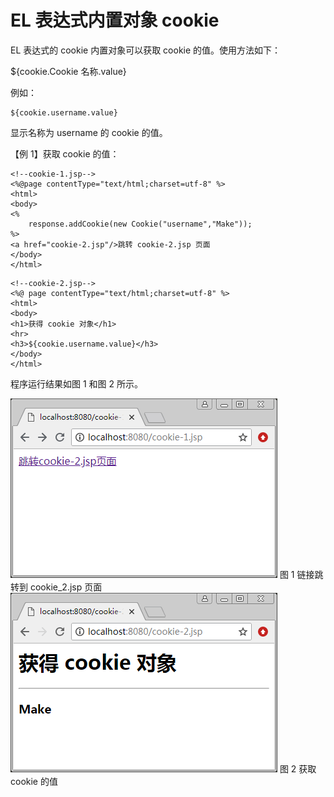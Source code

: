 # EL 表达式内置对象 cookie

EL 表达式的 cookie 内置对象可以获取 cookie 的值。使用方法如下：

${cookie.Cookie 名称.value}

例如：

```
${cookie.username.value}
```

显示名称为 username 的 cookie 的值。

【例 1】获取 cookie 的值：

```
<!--cookie-1.jsp-->
<%@page contentType="text/html;charset=utf-8" %>
<html>
<body>
<%
    response.addCookie(new Cookie("username","Make"));
%>
<a href="cookie-2.jsp"/>跳转 cookie-2.jsp 页面
</body>
</html>
```

```
<!--cookie-2.jsp-->
<%@ page contentType="text/html;charset=utf-8" %>
<html>
<body>
<h1>获得 cookie 对象</h1>
<hr>
<h3>${cookie.username.value}</h3>
</body>
</html>
```

程序运行结果如图 1 和图 2 所示。

![链接跳转到 cookie_2.jsp 页面](img/97caac644e1386026550ee0eda47d40d.jpg)
图 1 链接跳转到 cookie_2.jsp 页面
![获取 cookie 的值](img/8362e5d138293946431b9fa0e3a5e847.jpg)
图 2 获取 cookie 的值